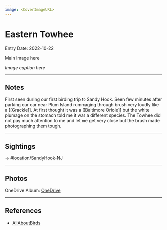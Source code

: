 ```yaml
---
image: <CoverImageURL>
---
```


# Eastern Towhee
Entry Date: 2022-10-22

Main Image here

*Image caption here*

---------------------------------------------------------------
## Notes

First seen during our first birding trip to Sandy Hook. Seen few minutes after parking our car near Plum Island rummaging through brush very loudly like a [[Grackle]]. At first thought it was a [[Baltimore Oriole]] but the white plumage on the stomach told me it was a different species. The Towhee did not pay much attention to me and let me get very close but the brush made photographing them tough.

---------------------------------------------------------------
## Sightings

-> #location/SandyHook-NJ 


---------------------------------------------------------------
## Photos
OneDrive Album: [OneDrive](linkhere)

---------------------------------------------------------------
## References
- [AllAboutBirds](https://www.allaboutbirds.org/guide/Eastern_Towhee/overview)
